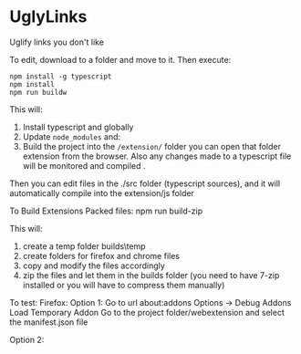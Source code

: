 # UglyLinks
Uglify links you don't like

To edit, download to a folder and move to it. Then execute:

````
npm install -g typescript
npm install
npm run buildw
````

This will:
1. Install typescript and globally
2. Update `node_modules` and: 
3. Build the project into the `/extension/` folder you can open that folder extension from the browser. Also any changes made to a typescript file will be monitored and compiled .

Then you can edit files in the ./src folder (typescript sources), and it will automatically compile into the extension/js folder

To Build Extensions Packed files:
npm run build-zip

This will:
1. create a temp folder builds\temp 
2. create folders for firefox and chrome files
3. copy and modify the files accordingly
4. zip the files and let them in the builds folder (you need to have 7-zip installed or you will have to compress them manually)

To test:
Firefox:
Option 1:
    Go to url about:addons
    Options -> Debug Addons
    Load Temporary Addon
Go to the project folder/webextension and select the manifest.json file

Option 2:


